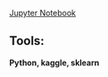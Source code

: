 [Jupyter Notebook](https://drive.google.com/file/d/19howZEkyXPNAs-Vds4etYpM8XcXaFWhL/view?usp=sharing)

## Tools: 

**Python, kaggle, sklearn**

